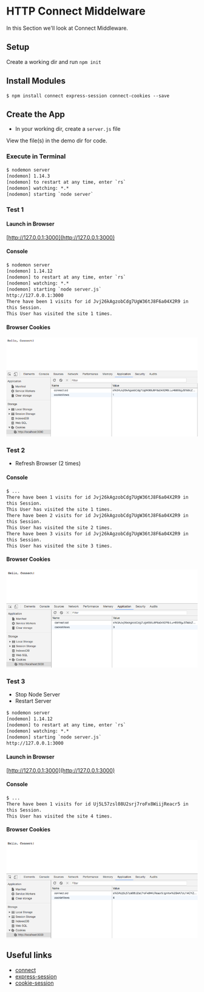# HTTP Connect Middelware 
In this Section we'll look at Connect Middleware.

## Setup
Create a working dir and run ```npm init```

## Install Modules
```
$ npm install connect express-session connect-cookies --save
```

## Create the App 
+ In your working dir, create a ```server.js``` file

View the file(s) in the demo dir for code.

### Execute in Terminal
```
$ nodemon server
[nodemon] 1.14.3
[nodemon] to restart at any time, enter `rs`
[nodemon] watching: *.*
[nodemon] starting `node server`
```

### Test 1

#### Launch in Browser
[http://127.0.0.1:3000](http://127.0.0.1:3000)

#### Console
```
$ nodemon server
[nodemon] 1.14.12
[nodemon] to restart at any time, enter `rs`
[nodemon] watching: *.*
[nodemon] starting `node server.js`
http://127.0.0.1:3000
There have been 1 visits for id Jvj26kAgzobCdg7UgW36tJ8F6a04X2R9 in this Session.
This User has visited the site 1 times.
```

#### Browser Cookies
![Screen Shot](img/img_1.png?raw=true "Screen Shot")


### Test 2
+ Refresh Browser (2 times)

#### Console
```
$ ...
There have been 1 visits for id Jvj26kAgzobCdg7UgW36tJ8F6a04X2R9 in this Session.
This User has visited the site 1 times.
There have been 2 visits for id Jvj26kAgzobCdg7UgW36tJ8F6a04X2R9 in this Session.
This User has visited the site 2 times.
There have been 3 visits for id Jvj26kAgzobCdg7UgW36tJ8F6a04X2R9 in this Session.
This User has visited the site 3 times.
```

#### Browser Cookies
![Screen Shot](img/img_2.png?raw=true "Screen Shot")


### Test 3
+ Stop Node Server
+ Restart Server

```
$ nodemon server
[nodemon] 1.14.12
[nodemon] to restart at any time, enter `rs`
[nodemon] watching: *.*
[nodemon] starting `node server.js`
http://127.0.0.1:3000
```

#### Launch in Browser
[http://127.0.0.1:3000](http://127.0.0.1:3000)

#### Console
```
$ ...
There have been 1 visits for id Uj5L57zsl08U2srj7roFx8WiijReacr5 in this Session.
This User has visited the site 4 times.
```

#### Browser Cookies
![Screen Shot](img/img_3.png?raw=true "Screen Shot")


## Useful links
* [connect](https://github.com/senchalabs/connect)
* [express-session](https://github.com/expressjs/session)
* [cookie-session](https://expressjs.com/en/resources/middleware/cookie-session.html)
